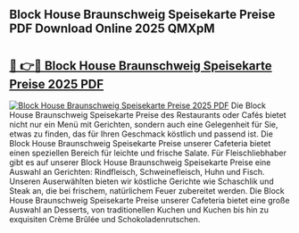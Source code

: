 ## Block House Braunschweig Speisekarte Preise PDF Download Online 2025 QMXpM

# <h2><a href="http://gcd3hbg.nevu.top/?p=Block+House+Braunschweig+Speisekarte+Preise">🔗 👉🔴 Block House Braunschweig Speisekarte Preise 2025 PDF</a></h2>

[![Block House Braunschweig Speisekarte Preise 2025 PDF](https://i.imgur.com/dBaPXMq.png)](http://gcd3hbg.nevu.top/?p=Block+House+Braunschweig+Speisekarte+Preise)
Die Block House Braunschweig Speisekarte Preise des Restaurants oder Cafés bietet nicht nur ein Menü mit Gerichten, sondern auch eine Gelegenheit für Sie, etwas zu finden, das für Ihren Geschmack köstlich und passend ist. Die Block House Braunschweig Speisekarte Preise unserer Cafeteria bietet einen speziellen Bereich für leichte und frische Salate. Für Fleischliebhaber gibt es auf unserer Block House Braunschweig Speisekarte Preise eine Auswahl an Gerichten: Rindfleisch, Schweinefleisch, Huhn und Fisch. Unseren Auserwählten bieten wir köstliche Gerichte wie Schaschlik und Steak an, die bei frischem, natürlichem Feuer zubereitet werden. Die Block House Braunschweig Speisekarte Preise unserer Cafeteria bietet eine große Auswahl an Desserts, von traditionellen Kuchen und Kuchen bis hin zu exquisiten Crème Brûlée und Schokoladenrutschen.
